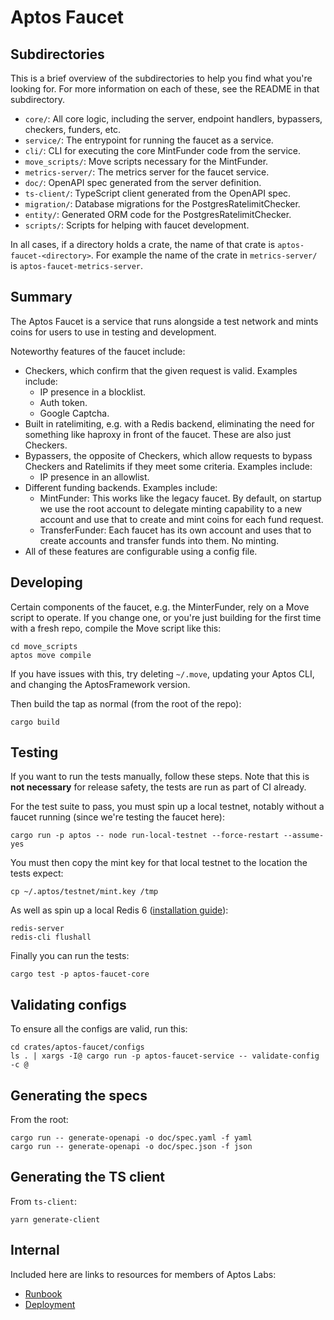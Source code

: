 # Aptos Faucet

## Subdirectories
This is a brief overview of the subdirectories to help you find what you're looking for. For more information on each of these, see the README in that subdirectory.

- `core/`: All core logic, including the server, endpoint handlers, bypassers, checkers, funders, etc.
- `service/`: The entrypoint for running the faucet as a service.
- `cli/`: CLI for executing the core MintFunder code from the service.
- `move_scripts/`: Move scripts necessary for the MintFunder.
- `metrics-server/`: The metrics server for the faucet service.
- `doc/`: OpenAPI spec generated from the server definition.
- `ts-client/`: TypeScript client generated from the OpenAPI spec.
- `migration/`: Database migrations for the PostgresRatelimitChecker.
- `entity/`: Generated ORM code for the PostgresRatelimitChecker.
- `scripts/`: Scripts for helping with faucet development.

In all cases, if a directory holds a crate, the name of that crate is `aptos-faucet-<directory>`. For example the name of the crate in `metrics-server/` is `aptos-faucet-metrics-server`.

## Summary

The Aptos Faucet is a service that runs alongside a test network and mints coins for users to use in testing and development.

Noteworthy features of the faucet include:
- Checkers, which confirm that the given request is valid. Examples include:
  - IP presence in a blocklist.
  - Auth token.
  - Google Captcha.
- Built in ratelimiting, e.g. with a Redis backend, eliminating the need for something like haproxy in front of the faucet. These are also just Checkers.
- Bypassers, the opposite of Checkers, which allow requests to bypass Checkers and Ratelimits if they meet some criteria. Examples include:
  - IP presence in an allowlist.
- Different funding backends. Examples include:
  - MintFunder: This works like the legacy faucet. By default, on startup we use the root account to delegate minting capability to a new account and use that to create and mint coins for each fund request.
  - TransferFunder: Each faucet has its own account and uses that to create accounts and transfer funds into them. No minting.
- All of these features are configurable using a config file.

## Developing
Certain components of the faucet, e.g. the MinterFunder, rely on a Move script to operate. If you change one, or you're just building for the first time with a fresh repo, compile the Move script like this:
```
cd move_scripts
aptos move compile
```

If you have issues with this, try deleting `~/.move`, updating your Aptos CLI, and changing the AptosFramework version.

Then build the tap as normal (from the root of the repo):
```
cargo build
```

## Testing
If you want to run the tests manually, follow these steps. Note that this is **not necessary** for release safety, the tests are run as part of CI already.

For the test suite to pass, you must spin up a local testnet, notably without a faucet running (since we're testing the faucet here):
```
cargo run -p aptos -- node run-local-testnet --force-restart --assume-yes
```

You must then copy the mint key for that local testnet to the location the tests expect:
```
cp ~/.aptos/testnet/mint.key /tmp
```

As well as spin up a local Redis 6 ([installation guide](https://redis.io/docs/getting-started/)):
```
redis-server
redis-cli flushall
```

Finally you can run the tests:
```
cargo test -p aptos-faucet-core
```

## Validating configs
To ensure all the configs are valid, run this:
```
cd crates/aptos-faucet/configs
ls . | xargs -I@ cargo run -p aptos-faucet-service -- validate-config -c @
```

## Generating the specs
From the root:
```
cargo run -- generate-openapi -o doc/spec.yaml -f yaml
cargo run -- generate-openapi -o doc/spec.json -f json
```

## Generating the TS client
From `ts-client`:
```
yarn generate-client
```

## Internal
Included here are links to resources for members of Aptos Labs:
- [Runbook](https://www.notion.so/aptoslabs/Faucet-Runbook-fb2c579065cf477d856c0861a6a1216f)
- [Deployment](https://github.com/aptos-labs/internal-ops/tree/main/infra/apps/tap)
